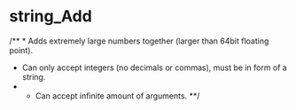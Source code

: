 string_Add
==========

/**  * Adds extremely large numbers together (larger than 64bit floating point).  
 * Can only accept integers (no decimals or commas), must be in form of a string.  
 * * Can accept infinite amount of arguments.  **/
